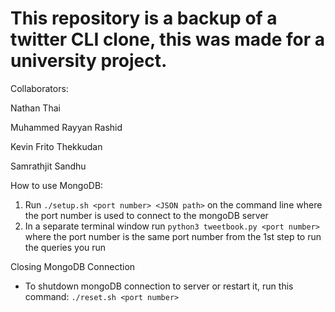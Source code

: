 # This repository is a backup of a twitter CLI clone, this was made for a university project.

Collaborators:

  Nathan Thai
  
  Muhammed Rayyan Rashid  

  Kevin Frito Thekkudan
  
  Samrathjit Sandhu

How to use MongoDB:
1. Run `./setup.sh <port number> <JSON path>` on the command line where the port number is used to connect to the mongoDB server
2. In a separate terminal window run `python3 tweetbook.py <port number>` where the port number is the same port number from the 1st step to run the queries you run

Closing MongoDB Connection
- To shutdown mongoDB connection to server or restart it, run this command:
    `./reset.sh <port number>`
